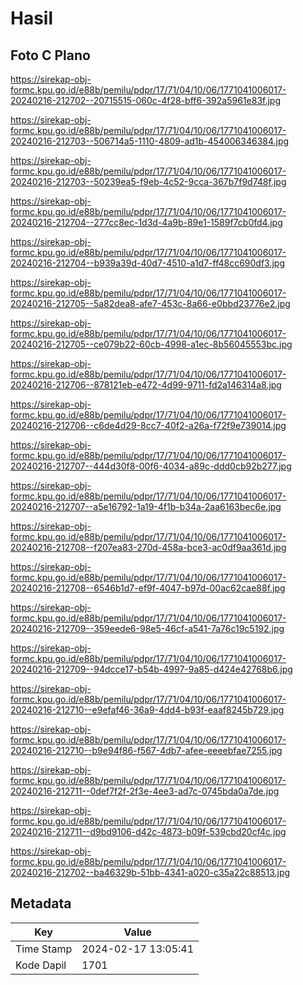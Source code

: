 # Hasil

## Foto C Plano

https://sirekap-obj-formc.kpu.go.id/e88b/pemilu/pdpr/17/71/04/10/06/1771041006017-20240216-212702--20715515-060c-4f28-bff6-392a5961e83f.jpg

https://sirekap-obj-formc.kpu.go.id/e88b/pemilu/pdpr/17/71/04/10/06/1771041006017-20240216-212703--506714a5-1110-4809-ad1b-454006346384.jpg

https://sirekap-obj-formc.kpu.go.id/e88b/pemilu/pdpr/17/71/04/10/06/1771041006017-20240216-212703--50239ea5-f9eb-4c52-9cca-367b7f9d748f.jpg

https://sirekap-obj-formc.kpu.go.id/e88b/pemilu/pdpr/17/71/04/10/06/1771041006017-20240216-212704--277cc8ec-1d3d-4a9b-89e1-1589f7cb0fd4.jpg

https://sirekap-obj-formc.kpu.go.id/e88b/pemilu/pdpr/17/71/04/10/06/1771041006017-20240216-212704--b939a39d-40d7-4510-a1d7-ff48cc690df3.jpg

https://sirekap-obj-formc.kpu.go.id/e88b/pemilu/pdpr/17/71/04/10/06/1771041006017-20240216-212705--5a82dea8-afe7-453c-8a66-e0bbd23776e2.jpg

https://sirekap-obj-formc.kpu.go.id/e88b/pemilu/pdpr/17/71/04/10/06/1771041006017-20240216-212705--ce079b22-60cb-4998-a1ec-8b56045553bc.jpg

https://sirekap-obj-formc.kpu.go.id/e88b/pemilu/pdpr/17/71/04/10/06/1771041006017-20240216-212706--878121eb-e472-4d99-9711-fd2a146314a8.jpg

https://sirekap-obj-formc.kpu.go.id/e88b/pemilu/pdpr/17/71/04/10/06/1771041006017-20240216-212706--c6de4d29-8cc7-40f2-a26a-f72f9e739014.jpg

https://sirekap-obj-formc.kpu.go.id/e88b/pemilu/pdpr/17/71/04/10/06/1771041006017-20240216-212707--444d30f8-00f6-4034-a89c-ddd0cb92b277.jpg

https://sirekap-obj-formc.kpu.go.id/e88b/pemilu/pdpr/17/71/04/10/06/1771041006017-20240216-212707--a5e16792-1a19-4f1b-b34a-2aa6163bec6e.jpg

https://sirekap-obj-formc.kpu.go.id/e88b/pemilu/pdpr/17/71/04/10/06/1771041006017-20240216-212708--f207ea83-270d-458a-bce3-ac0df9aa361d.jpg

https://sirekap-obj-formc.kpu.go.id/e88b/pemilu/pdpr/17/71/04/10/06/1771041006017-20240216-212708--6546b1d7-ef9f-4047-b97d-00ac62cae88f.jpg

https://sirekap-obj-formc.kpu.go.id/e88b/pemilu/pdpr/17/71/04/10/06/1771041006017-20240216-212709--359eede6-98e5-46cf-a541-7a76c19c5192.jpg

https://sirekap-obj-formc.kpu.go.id/e88b/pemilu/pdpr/17/71/04/10/06/1771041006017-20240216-212709--94dcce17-b54b-4997-9a85-d424e42768b6.jpg

https://sirekap-obj-formc.kpu.go.id/e88b/pemilu/pdpr/17/71/04/10/06/1771041006017-20240216-212710--e9efaf46-36a9-4dd4-b93f-eaaf8245b729.jpg

https://sirekap-obj-formc.kpu.go.id/e88b/pemilu/pdpr/17/71/04/10/06/1771041006017-20240216-212710--b9e94f86-f567-4db7-afee-eeeebfae7255.jpg

https://sirekap-obj-formc.kpu.go.id/e88b/pemilu/pdpr/17/71/04/10/06/1771041006017-20240216-212711--0def7f2f-2f3e-4ee3-ad7c-0745bda0a7de.jpg

https://sirekap-obj-formc.kpu.go.id/e88b/pemilu/pdpr/17/71/04/10/06/1771041006017-20240216-212711--d9bd9106-d42c-4873-b09f-539cbd20cf4c.jpg

https://sirekap-obj-formc.kpu.go.id/e88b/pemilu/pdpr/17/71/04/10/06/1771041006017-20240216-212702--ba46329b-51bb-4341-a020-c35a22c88513.jpg


## Metadata

| Key        | Value               |
| ---------- | ------------------- |
| Time Stamp | 2024-02-17 13:05:41 |
| Kode Dapil | 1701                |



